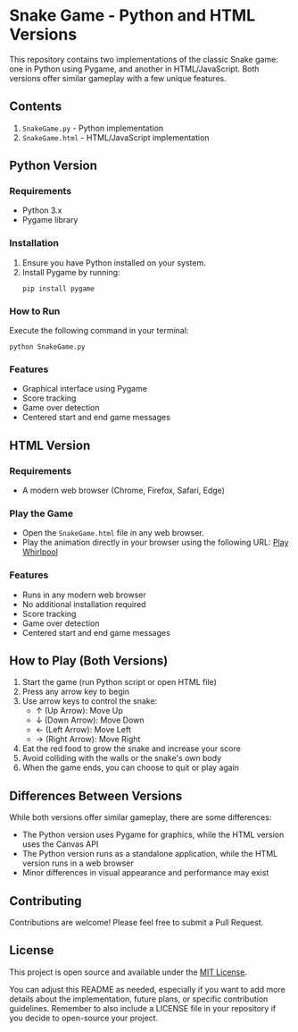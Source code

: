 # Snake Game - Python and HTML Versions

This repository contains two implementations of the classic Snake game: one in Python using Pygame, and another in HTML/JavaScript. Both versions offer similar gameplay with a few unique features.

## Contents

1. `SnakeGame.py` - Python implementation
2. `SnakeGame.html` - HTML/JavaScript implementation

## Python Version

### Requirements

- Python 3.x
- Pygame library

### Installation

1. Ensure you have Python installed on your system.
2. Install Pygame by running:
   ```
   pip install pygame
   ```

### How to Run

Execute the following command in your terminal:

```
python SnakeGame.py
```

### Features

- Graphical interface using Pygame
- Score tracking
- Game over detection
- Centered start and end game messages

## HTML Version

### Requirements

- A modern web browser (Chrome, Firefox, Safari, Edge)

### Play the Game
- Open the `SnakeGame.html` file in any web browser.
- Play the animation directly in your browser using the following URL: [Play Whirlpool](https://hsuehyt.github.io/SnakeGame/SnakeGame.html)

### Features

- Runs in any modern web browser
- No additional installation required
- Score tracking
- Game over detection
- Centered start and end game messages

## How to Play (Both Versions)

1. Start the game (run Python script or open HTML file)
2. Press any arrow key to begin
3. Use arrow keys to control the snake:
   - ↑ (Up Arrow): Move Up
   - ↓ (Down Arrow): Move Down
   - ← (Left Arrow): Move Left
   - → (Right Arrow): Move Right
4. Eat the red food to grow the snake and increase your score
5. Avoid colliding with the walls or the snake's own body
6. When the game ends, you can choose to quit or play again

## Differences Between Versions

While both versions offer similar gameplay, there are some differences:

- The Python version uses Pygame for graphics, while the HTML version uses the Canvas API
- The Python version runs as a standalone application, while the HTML version runs in a web browser
- Minor differences in visual appearance and performance may exist

## Contributing

Contributions are welcome! Please feel free to submit a Pull Request.

## License

This project is open source and available under the [MIT License](LICENSE).

You can adjust this README as needed, especially if you want to add more details about the implementation, future plans, or specific contribution guidelines. Remember to also include a LICENSE file in your repository if you decide to open-source your project.
